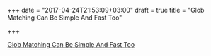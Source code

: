 +++
date = "2017-04-24T21:53:09+03:00"
draft = true
title = "Glob Matching Can Be Simple And Fast Too"

+++

<p><a href="https://research.swtch.com/glob">Glob Matching Can Be Simple And Fast Too</a></p>